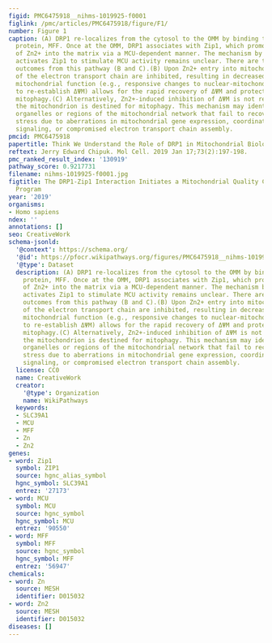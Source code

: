 ```yaml
---
figid: PMC6475918__nihms-1019925-f0001
figlink: /pmc/articles/PMC6475918/figure/F1/
number: Figure 1
caption: (A) DRP1 re-localizes from the cytosol to the OMM by binding to a docking
  protein, MFF. Once at the OMM, DRP1 associates with Zip1, which promotes the entry
  of Zn2+ into the matrix via a MCU-dependent manner. The mechanism by which DRP1
  activates Zip1 to stimulate MCU activity remains unclear. There are two proposed
  outcomes from this pathway (B and C).(B) Upon Zn2+ entry into mitochondria, components
  of the electron transport chain are inhibited, resulting in decreased ΔΨM. Normal
  mitochondrial function (e.g., responsive changes to nuclear-mitochondrial signaling
  to re-establish ΔΨM) allows for the rapid recovery of ΔΨM and protection against
  mitophagy.(C) Alternatively, Zn2+-induced inhibition of ΔΨM is not repaired, and
  the mitochondrion is destined for mitophagy. This mechanism may identify distinct
  organelles or regions of the mitochondrial network that fail to recover from bioenergetic
  stress due to aberrations in mitochondrial gene expression, coordinated nuclear-mitochondrial
  signaling, or compromised electron transport chain assembly.
pmcid: PMC6475918
papertitle: Think We Understand the Role of DRP1 in Mitochondrial Biology? Zinc Again!.
reftext: Jerry Edward Chipuk. Mol Cell. 2019 Jan 17;73(2):197-198.
pmc_ranked_result_index: '130919'
pathway_score: 0.9217731
filename: nihms-1019925-f0001.jpg
figtitle: The DRP1-Zip1 Interaction Initiates a Mitochondrial Quality Control Surveillance
  Program
year: '2019'
organisms:
- Homo sapiens
ndex: ''
annotations: []
seo: CreativeWork
schema-jsonld:
  '@context': https://schema.org/
  '@id': https://pfocr.wikipathways.org/figures/PMC6475918__nihms-1019925-f0001.html
  '@type': Dataset
  description: (A) DRP1 re-localizes from the cytosol to the OMM by binding to a docking
    protein, MFF. Once at the OMM, DRP1 associates with Zip1, which promotes the entry
    of Zn2+ into the matrix via a MCU-dependent manner. The mechanism by which DRP1
    activates Zip1 to stimulate MCU activity remains unclear. There are two proposed
    outcomes from this pathway (B and C).(B) Upon Zn2+ entry into mitochondria, components
    of the electron transport chain are inhibited, resulting in decreased ΔΨM. Normal
    mitochondrial function (e.g., responsive changes to nuclear-mitochondrial signaling
    to re-establish ΔΨM) allows for the rapid recovery of ΔΨM and protection against
    mitophagy.(C) Alternatively, Zn2+-induced inhibition of ΔΨM is not repaired, and
    the mitochondrion is destined for mitophagy. This mechanism may identify distinct
    organelles or regions of the mitochondrial network that fail to recover from bioenergetic
    stress due to aberrations in mitochondrial gene expression, coordinated nuclear-mitochondrial
    signaling, or compromised electron transport chain assembly.
  license: CC0
  name: CreativeWork
  creator:
    '@type': Organization
    name: WikiPathways
  keywords:
  - SLC39A1
  - MCU
  - MFF
  - Zn
  - Zn2
genes:
- word: Zip1
  symbol: ZIP1
  source: hgnc_alias_symbol
  hgnc_symbol: SLC39A1
  entrez: '27173'
- word: MCU
  symbol: MCU
  source: hgnc_symbol
  hgnc_symbol: MCU
  entrez: '90550'
- word: MFF
  symbol: MFF
  source: hgnc_symbol
  hgnc_symbol: MFF
  entrez: '56947'
chemicals:
- word: Zn
  source: MESH
  identifier: D015032
- word: Zn2
  source: MESH
  identifier: D015032
diseases: []
---
```

